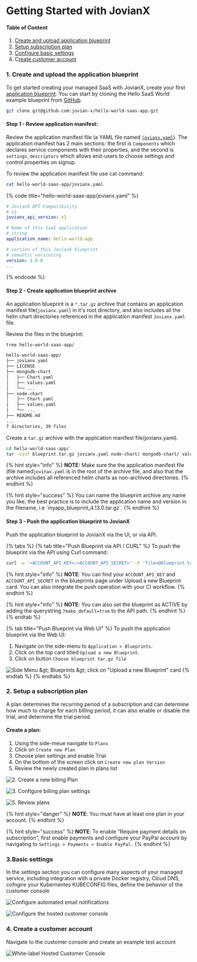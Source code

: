 # Getting Started with JovianX

#### Table of Content

1. [Create and upload application blueprint](getting-started-on-jovianx.md#step-1-create-and-upload-application-blueprint)
2. [Setup subscription plan](getting-started-on-jovianx.md#step-2-setup-a-subscription-plan)
3. [Configure basic settings](getting-started-on-jovianx.md#step-3-basic-settings)
4. C[reate customer account](getting-started-on-jovianx.md#step-4-creating-customer-accounts)

### 1. Create and upload the application blueprint

To get started creating your managed SaaS with JovianX, create your first [application blueprint](). You can start by cloning the Hello SaaS World example blueprint from [GitHub](https://github.com/jovian-x/hello-world-saas-app).

```bash
git clone git@github.com:jovian-x/hello-world-saas-app.git
```

#### Step 1 - Review application manifest:

Review the application manifest file \(a YAML file named [`jovianx.yaml`](https://github.com/jovian-x/hello-world-saas-app/blob/master/jovianx.yaml)\). The application manifest has 2 main sections: the first is `Components` which declares service components with their properties, and the second is `settings_descriptors` which allows end-users to choose settings and control properties on signup.

To review the application manifest file use cat command:

```bash
cat hello-world-saas-app/jovianx.yaml
```

{% code title="hello-world-saas-app/jovianx.yaml" %}
```yaml
# JovianX API Compatibility
# v1
jovianx_api_version: v1

# Name of this SaaS application
# string
application_name: hello-world-app

# version of this JovianX blueprint
# semantic versioning
version: 1.0.0
...
```
{% endcode %}

#### Step 2 - Create application blueprint archive

An application blueprint is a `*.tar.gz` archive that contains an application manifest file\(`jovianx.yaml`\) in it's root directory, and also includes all the helm chart directories referenced in the application manifest `Jovianx.yaml` file.

Review the files in the blueprint:

```bash
tree hello-world-saas-app/

hello-world-saas-app/
├── jovianx.yaml
├── LICENSE
├── mongodb-chart
│   ├── Chart.yaml
│   ├── values.yaml
│   └── ...
├── node-chart
│   ├── Chart.yaml
│   ├── values.yaml
│   └── ...
├── README.md
...
7 directories, 39 files
```

Create a `tar.gz` archive with the application manifest file\(jovianx.yaml\).

```bash
cd hello-world-saas-app/
tar -czvf blueprint.tar.gz jovianx.yaml node-chart/ mongodb-chart/ values/
```

{% hint style="info" %}
**NOTE:** Make sure the the application manifest file \(file named`jovinax.yaml` is in the root of the archive file, and also that the archive includes all referenced helm charts as non-archived directories.
{% endhint %}

{% hint style="success" %}
You can name the blueprint archive any name you like, the best practice is to include the application name and version in the filename, i.e \`myapp\_blueprint\_4.13.0.tar.gz\`.
{% endhint %}

#### Step 3 - Push the application blueprint to JovianX

Push the application blueprint to JovianX via the UI, or via API. 

{% tabs %}
{% tab title="Push Blueprint via API / CURL" %}
To push the blueprint via the API using Curl command:

```bash
curl -u '<ACCOUNT_API_KEY>:<ACCOUNT_API_SECRET>' -F 'file=@blueprint.tar.gz' 'https://<YOUR ACCOUNT NAME>.jovianx.app/api/v1/upload_blueprint'
```

{% hint style="info" %}
**NOTE**: You can find your `ACCOUNT_API_KEY` and `ACCOUNT_API_SECRET` in the blueprints page under Upload a new Blueprint card. You can also integrate the push operation with your CI workflow.
{% endhint %}

{% hint style="info" %}
**NOTE**: You can also set the blueprint as ACTIVE by adding the querystring `?make_default=true` to the API path.
{% endhint %}
{% endtab %}

{% tab title="Push Blueprint via Web UI" %}
To push the application blueprint via the Web UI:

1. Navigate on the side-menu to `Application > Blueprints`.  
2. Click on the top card titled `Upload a new Blueprint`.
3. Click on button `Choose blueprint tar.gz file` 

![Side Menu &amp;gt; Blueprints &amp;gt; click on &quot;Upload a new Blueprint&quot; card](.gitbook/assets/screenshot-20200329131241-1158x422.png)
{% endtab %}
{% endtabs %}

### 2. Setup a subscription plan 

A plan determines the recurring period of a subscription and can determine how much to charge for each billing period, it can also enable or disable the trial, and determine the trial period. 

#### **Create a plan:**

1. Using the side-meue navigate to `Plans`
2. Click on `Create new Plan`
3. Choose plan settings and enable Trial
4. On the bottom of the screen click on `Create new plan Version`
5. Review the newly created plan in plans list 

![2. Create a new billing Plan](.gitbook/assets/image%20%2828%29%20%281%29%20%281%29.png)

![3. Configure billing plan settings ](.gitbook/assets/image%20%2859%29.png)

![5. Review plans](.gitbook/assets/image%20%2844%29.png)

{% hint style="danger" %}
**NOTE**: You must have at least one plan in your account.
{% endhint %}

{% hint style="success" %}
**NOTE**: To enable "Require payment details on subscription", first enable payments and configure your PayPal account by navigating to `Settings > Payments > Enable PayPal.`
{% endhint %}

### 3.Basic settings

In the settings section you can configure many aspects of your managed service, including integration with a private Docker registry, Cloud DNS, cofngire your Kubernentes KUBECONFIG files, define the behavior of the customer console 

![Configure automated email notifications](.gitbook/assets/image%20%2872%29.png)

![Configure the hosted customer console](.gitbook/assets/image%20%2850%29.png)

### 4. Create a customer account

Navigate to the customer console and create an example test account

![White-label Hosted  Customer Console](.gitbook/assets/image%20%2827%29.png)



### 





